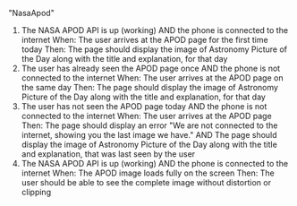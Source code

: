 "NasaApod"

1. The NASA APOD API is up (working) AND the phone is connected to the internet When:
The user arrives at the APOD page for the first time today Then: The page should display the
image of Astronomy Picture of the Day along with the title and explanation, for that day
2. The user has already seen the APOD page once AND the phone is not connected to
the internet When: The user arrives at the APOD page on the same day Then: The page
should display the image of Astronomy Picture of the Day along with the title and explanation,
for that day
3. The user has not seen the APOD page today AND the phone is not connected to the
internet When: The user arrives at the APOD page Then: The page should display an error
"We are not connected to the internet, showing you the last image we have." AND The page
should display the image of Astronomy Picture of the Day along with the title and explanation,
that was last seen by the user
4. The NASA APOD API is up (working) AND the phone is connected to the internet When:
The APOD image loads fully on the screen Then: The user should be able to see the complete
image without distortion or clipping